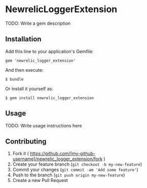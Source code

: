 # NewrelicLoggerExtension

TODO: Write a gem description

## Installation

Add this line to your application's Gemfile:

    gem 'newrelic_logger_extension'

And then execute:

    $ bundle

Or install it yourself as:

    $ gem install newrelic_logger_extension

## Usage

TODO: Write usage instructions here

## Contributing

1. Fork it ( https://github.com/[my-github-username]/newrelic_logger_extension/fork )
2. Create your feature branch (`git checkout -b my-new-feature`)
3. Commit your changes (`git commit -am 'Add some feature'`)
4. Push to the branch (`git push origin my-new-feature`)
5. Create a new Pull Request
